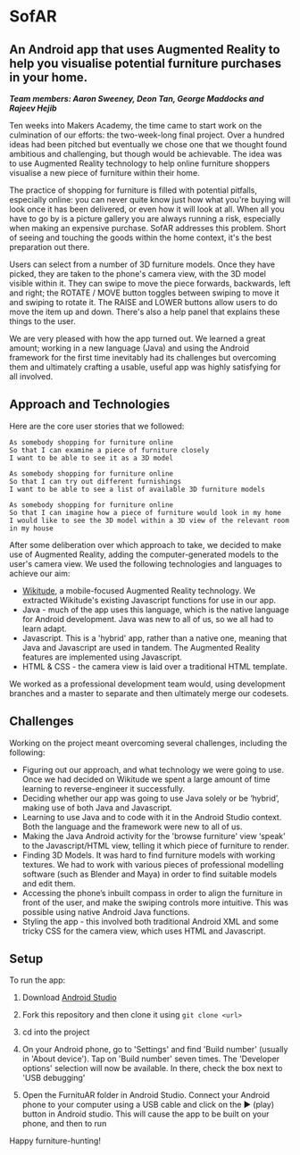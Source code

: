 SofAR
================================


An Android app that uses Augmented Reality to help you visualise potential furniture purchases in your home.
---------------------------------

***Team members: Aaron Sweeney, Deon Tan, George Maddocks and Rajeev Hejib***

Ten weeks into Makers Academy, the time came to start work on the culmination of our efforts: the two-week-long final project. Over a hundred ideas had been pitched but eventually we chose one that we thought found ambitious and challenging, but though would be achievable. The idea was to use Augmented Reality technology to help online furniture shoppers visualise a new piece of furniture within their home.

The practice of shopping for furniture is filled with potential pitfalls, especially online: you can never quite know just how what you're buying will look once it has been delivered, or even how it will look at all. When all you have to go by is a picture gallery you are always running a risk, especially when making an expensive purchase. SofAR addresses this problem. Short of seeing and touching the goods within the home context, it's the best preparation out there.

Users can select from a number of 3D furniture models. Once they have picked, they are taken to the phone's camera view, with the 3D model visible within it. They can swipe to move the piece forwards, backwards, left and right; the ROTATE / MOVE button toggles between swiping to move it and swiping to rotate it. The RAISE and LOWER buttons allow users to do move the item up and down. There's also a help panel that explains these things to the user.

We are very pleased with how the app turned out. We learned a great amount; working in a new language (Java) and using the Android framework for the first time inevitably had its challenges but overcoming them and ultimately crafting a usable, useful app was highly satisfying for all involved.


Approach and Technologies
---------
Here are the core user stories that we followed:
```
As somebody shopping for furniture online
So that I can examine a piece of furniture closely
I want to be able to see it as a 3D model

As somebody shopping for furniture online
So that I can try out different furnishings
I want to be able to see a list of available 3D furniture models

As somebody shopping for furniture online
So that I can imagine how a piece of furniture would look in my home
I would like to see the 3D model within a 3D view of the relevant room in my house
```

After some deliberation over which approach to take, we decided to make use of Augmented Reality, adding the computer-generated models to the user's camera view. We used the following technologies and languages to achieve our aim:

* [Wikitude](http://www.wikitude.com/), a mobile-focused Augmented Reality technology. We extracted Wikitude's existing Javascript functions for use in our app.
* Java - much of the app uses this language, which is the native language for Android development. Java was new to all of us, so we all had to learn adapt.
* Javascript. This is a 'hybrid' app, rather than a native one, meaning that Java and Javascript are used in tandem. The Augmented Reality features are implemented using Javascript.
* HTML & CSS - the camera view is laid over a traditional HTML template.

We worked as a professional development team would, using development branches and a master to separate and then ultimately merge our codesets.

Challenges
----------
Working on the project meant overcoming several challenges, including the following:

* Figuring out our approach, and what technology we were going to use. Once we had decided on Wikitude we spent a large amount of time learning to reverse-engineer it successfully.
* Deciding whether our app was going to use Java solely or be ‘hybrid’, making use of both Java and Javascript.
* Learning to use Java and to code with it in the Android Studio context. Both the language and the framework were new to all of us.
* Making the Java Android activity for the 'browse furniture' view ‘speak’ to the Javascript/HTML view, telling it which piece of furniture to render.
* Finding 3D Models. It was hard to find furniture models with working textures. We had to work with various pieces of professional modelling software (such as Blender and Maya) in order to find suitable models and edit them.
* Accessing the phone’s inbuilt compass in order to align the furniture in front of the user, and make the swiping controls more intuitive. This was possible using native Android Java functions.
* Styling the app - this involved both traditional Android XML and some tricky CSS for the camera view, which uses HTML and Javascript.

Setup
-----
To run the app:
1. Download [Android Studio](http://developer.android.com/sdk/index.html)

2. Fork this repository and then clone it using `git clone <url>`

3. cd into the project

4. On your Android phone, go to 'Settings' and find 'Build number' (usually in 'About device'). Tap on 'Build number' seven times. The 'Developer options' selection will now be available. In there, check the box next to 'USB debugging'

5. Open the FurnituAR folder in Android Studio. Connect your Android phone to your computer using a USB cable and click on the ► (play) button in Android studio. This will cause the app to be built on your phone, and then to run

Happy furniture-hunting!
